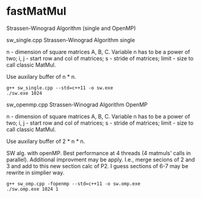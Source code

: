 # fastMatMul
Strassen-Winograd Algorithm (single and OpenMP)

sw_single.cpp Strassen-Winograd Algorithm single

n - dimension of square matrices A, B, C. Variable n has to be a power of two;
i, j - start row and col of matrices; s - stride of matrices; limit - size to call classic MatMul.

Use auxilary buffer of n * n.

    g++ sw_single.cpp --std=c++11 -o sw.exe
    ./sw.exe 1024 

sw_openmp.cpp Strassen-Winograd Algorithm OpenMP

n - dimension of square matrices A, B, C. Variable n has to be a power of two;
i, j - start row and col of matrices; s - stride of matrices; limit - size to call classic MatMul.

Use auxilary buffer of 2 * n * n.

SW alg. with openMP. Best performance at 4 threads (4 matmuls' calls in parallel).
Additional improvment may be apply. I.e., merge secions of 2 and 3 and add to this new section calc of P2.
I guess sections of 6-7 may be rewrite in simplier way.

    g++ sw_omp.cpp -fopenmp --std=c++11 -o sw.omp.exe
    ./sw.omp.exe 1024 1
  
